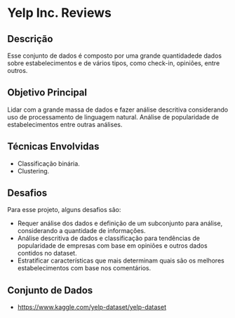 Yelp Inc. Reviews
=================

Descrição
---------
Esse conjunto de dados é composto por uma grande quantidadede dados sobre estabelecimentos e de vários tipos,
como check-in, opiniões, entre outros.

Objetivo Principal
------------------

Lidar com a grande massa de dados e fazer análise descritiva considerando uso de processamento de linguagem natural. 
Análise de popularidade de estabelecimentos entre outras análises.

Técnicas Envolvidas
-------------------

- Classificação binária.
- Clustering.

Desafios
--------

Para esse projeto, alguns desafios são:

- Requer análise dos dados e definição de um subconjunto para análise, considerando a quantidade de informações.
- Análise descritiva de dados e classificação para tendências de popularidade de empresas com base em opiniões e outros dados contidos no dataset.
- Estratificar características que mais determinam quais são os melhores estabelecimentos com base nos comentários.

Conjunto de Dados
-----------------

- https://www.kaggle.com/yelp-dataset/yelp-dataset

